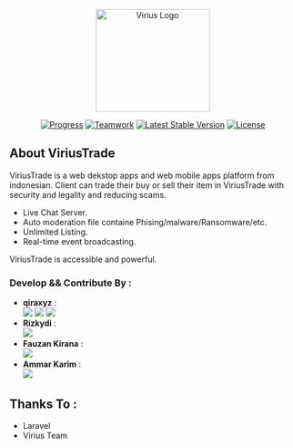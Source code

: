 <p align="center"><a href="https://virius.eu.org" target="_blank"><img src="https://i.ibb.co/gt8XvvN/logo-viriustrade.png" width="200" height="180" alt="Virius Logo"></a></p>

<p align="center">
<a href="https://github.com/qiraxyz/viriustrade/blob/main/README.md"><img src="https://img.shields.io/badge/status-progress-brightgreen" alt="Progress"></a>
<a href="https://github.com/qiraxyz/viriustrade"><img src="https://img.shields.io/badge/teamwork-4-red" alt="Teamwork"></a>
<a href="https://github.com/qiraxyz/viriustrade/releases"><img src="https://img.shields.io/badge/version-1.0.1-blue" alt="Latest Stable Version"></a>
<a href="https://github.com/qiraxyz/viriustrade/blob/main/LICENSE"><img src="https://img.shields.io/badge/license-Apache%202.0-green" alt="License"></a>
</p>

## About ViriusTrade

ViriusTrade is a web dekstop apps and web mobile apps platform from indonesian. Client can trade their buy or sell their item in ViriusTrade with security and legality and reducing scams. 

- Live Chat Server.
- Auto moderation file containe Phising/malware/Ransomware/etc.
- Unlimited Listing.
- Real-time event broadcasting.

ViriusTrade is accessible and powerful.



### Develop && Contribute By :

- **qiraxyz** : <br>
<a href="https://github.com/qiraxyz"><img src="https://img.shields.io/badge/qiraxyz-leader-brightgreen"></a>
<a href="https://github.com/qiraxyz"><img src="https://img.shields.io/badge/status-front--end-red"></a>
<a href="https://github.com/qiraxyz"><img src="https://img.shields.io/badge/status-back--end-red"></a>
- **Rizkydi** : <br> 
**<a href="https://github.com/rizkydi"><img src="https://img.shields.io/badge/rizkydi-front--end-blue"></a>**
- **Fauzan Kirana** : <br>
**<a href="https://github.com/fauzankirana"><img src="https://img.shields.io/badge/fauzankir-database-orange"></a>**
- **Ammar Karim** : <br>
**<a href="https://github.com/Kars12347"><img src="https://img.shields.io/badge/Ammar-mock--up-yellow"></a>**

## Thanks To :

- Laravel
- Virius Team
